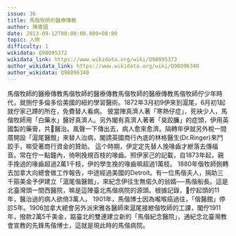 ```yaml
---
issue: 36
title: 馬偕牧師的醫療傳教
author: 陳憲國
date: 2013-09-12T00:00:00.000+08:00
topic: 人物
difficulty: 1
wikidata: Q98095372
wikidata_link: https://www.wikidata.org/wiki/Q98095372
author_wikidata_link: https://www.wikidata.org/wiki/Q98096340
author_wikidata: Q98096340
---
```

馬偕牧師的醫療傳教馬偕牧師的醫療傳教馬偕牧師的醫療傳教馬偕牧師佇少年時代，就捌佇多倫多佮美國的紐約學習醫術。1872年3月初9伊來到滬尾，6月初1起就佇家己蹛的所在，免費替人看病。
彼當陣真濟人著「寒熱仔症」，死袂少人，馬偕牧師用「白藥水」醫好真濟人。另外閣有真濟人著著「臭跤臁」的症頭，伊用英國製的藥膏，共𪜶醫治。風聲一下傳出去，病人愈來愈濟。隔轉年伊就另外稅一間厝開設「滬尾醫館」來替人治病，閣請英國商行內底的林格醫生(Dr.Ringer)來鬥跤手，嘛受著商行資金的贊助。
這个時期，伊定定先替人挽喙齒才紲落去傳福音。常在佇一點鐘內，徛咧挽規百枝的喙齒。照伊家己的記載，自1873年起，親手挽過的喙齒超過2萬1千枝，伊的學生挽的喙齒嘛超過1萬枝。
1880年偕牧師捌轉去加拿大向總會做工作報告，中途經過美國的Detroit。有一位馬偕夫人，捐助三千箍美金予伊建立「滬尾偕醫館」，來紀念伊往生無偌久的翁婿──馬偕船長。這是北臺灣頭一間西醫院，嘛是這陣臺北馬偕病院的源頭。根據記錄，𪜶佇起頭的11年，醫治過的病人欲倚3萬人。
1901年，馬偕博士因為嚨喉癌過往，「偕醫館」停診5年。1906加拿大總會另外派宋雅各醫師來滬尾接紲偕牧師的工課，閣佇1911年，撥款2萬5千美金，踮臺北的雙連建立新的「馬偕紀念醫院」，通紀念北臺灣教會宣教的先鋒馬偕博士，這就是現此時的馬偕病院。